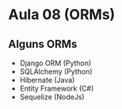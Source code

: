 # Aula 08 (ORMs)

## Alguns ORMs
* Django ORM (Python)
* SQLAlchemy (Python)
* Hibernate (Java)
* Entity Framework (C#)
* Sequelize (NodeJs)

